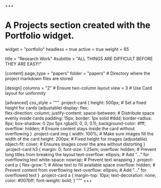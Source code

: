 +++
# A Projects section created with the Portfolio widget.
widget = "portfolio"
headless = true
active = true
weight = 65

title = "Research Work"
#subtitle = "ALL THINGS ARE DIFFICULT BEFORE THEY ARE EASY!"

[content]
  page_type = "papers"
  folder = "papers"  # Directory where the project markdown files are stored

[design]
  columns = "2"  # Ensure two-column layout
  view = 3       # Use Card layout for uniformity

[advanced]
  css_style = """
    .project-card { 
      height: 500px;    # Set a fixed height for cards (adjustable)
      display: flex;    
      flex-direction: column; 
      justify-content: space-between;  # Distribute space evenly inside cards
      padding: 15px;
      border: 1px solid #ddd;
      border-radius: 8px;
      box-shadow: 0 2px 5px rgba(0, 0, 0, 0.1);
      background-color: #fff;
      overflow: hidden;   # Ensure content stays inside the card without overflowing
    }
    .project-card img {
      width: 100%;        # Make sure images fill the width of the card
      height: 200px;      # Fixed height for images (adjustable)
      object-fit: cover;  # Ensures images cover the area without distorting
    }
    .project-card h3 {
      margin: 0;
      font-size: 1.25em;
      overflow: hidden;   # Prevent long titles from breaking the layout
      text-overflow: ellipsis;  # Add "..." for overflowing text
      white-space: nowrap;  # Prevent text wrapping
    }
    .project-card p {
      flex-grow: 1;       # Allow text to fill available space
      overflow: hidden;   # Prevent content from overflowing
      text-overflow: ellipsis; # Add "..." for overflowed text
    }
    .project-card a {
      margin-top: 10px;
      text-decoration: none;
      color: #007bff;
      font-weight: bold;
    }
  """
+++